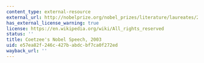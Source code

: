 ```yaml
---
content_type: external-resource
external_url: http://nobelprize.org/nobel_prizes/literature/laureates/2003/coetzee-lecture-e.html
has_external_license_warning: true
license: https://en.wikipedia.org/wiki/All_rights_reserved
status: ''
title: Coetzee's Nobel Speech, 2003
uid: e57ea82f-246c-427b-abdc-bf7ca0f272ed
wayback_url: ''
---
```

